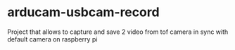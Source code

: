 # arducam-usbcam-record
Project that allows to capture and save 2 video from tof camera in sync with default camera on raspberry pi

